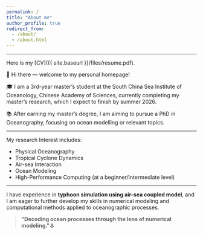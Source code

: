 ```yaml
---
permalink: /
title: "About me"
author_profile: true
redirect_from: 
  - /about/
  - /about.html
---
```


----

Here is my [CV]({{ site.baseurl }}/files/resume.pdf).

👋 Hi there — welcome to my personal homepage!

🎓 I am a 3rd-year master’s student at the South China Sea Institute of Oceanology, Chinese Academy of Sciences, currently completing my master’s research, which I expect to finish by summer 2026.

📚 After earning my master’s degree, I am aiming to pursue a PhD in Oceanography, focusing on ocean modelling or relevant topics.

----
My research Interest includes:
- Physical Oceanography
- Tropical Cyclone Dynamics
- Air-sea Interaction
- Ocean Modeling
- High-Performance Computing (at a beginner/intermediate level)

----

I have experience in **typhoon simulation using air-sea coupled model**, and I am eager to further develop my skills in numerical modeling and computational methods applied to oceanographic processes.

>
> <strong>"Decoding ocean processes through the lens of numerical modeling."⚓️</strong>
>